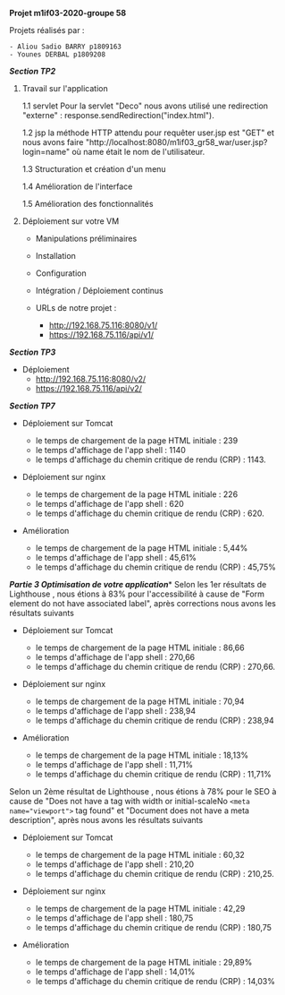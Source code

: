 **Projet m1if03-2020-groupe 58**


Projets réalisés par :

    - Aliou Sadio BARRY p1809163
    - Younes DERBAL p1809208



***Section TP2***

1.  Travail sur l'application

    1.1 servlet
    Pour la servlet "Deco" nous avons utilisé une redirection "externe" : response.sendRedirection("index.html").

    1.2 jsp
    la méthode HTTP attendu pour requêter user.jsp est "GET" et nous avons faire "http://localhost:8080/m1if03_gr58_war/user.jsp?login=name" où name   était le nom de l'utilisateur.

    1.3 Structuration et création d'un menu

    1.4 Amélioration de l'interface

    1.5 Amélioration des fonctionnalités

 2. Déploiement sur votre VM

    - Manipulations préliminaires

    - Installation

    - Configuration

    - Intégration / Déploiement continus 

    - URLs de notre projet :
        - http://192.168.75.116:8080/v1/
        - https://192.168.75.116/api/v1/

***Section TP3***

- Déploiement
    -  http://192.168.75.116:8080/v2/
    -  https://192.168.75.116/api/v2/ 

***Section TP7***

- Déploiement sur Tomcat
    - le temps de chargement de la page HTML initiale : 239
    - le temps d'affichage de l'app shell : 1140
    - le temps d'affichage du chemin critique de rendu (CRP) : 1143.

- Déploiement sur nginx
    - le temps de chargement de la page HTML initiale : 226
    - le temps d'affichage de l'app shell : 620
    - le temps d'affichage du chemin critique de rendu (CRP) : 620.

- Amélioration 
    - le temps de chargement de la page HTML initiale : 5,44%
    - le temps d'affichage de l'app shell : 45,61%
    - le temps d'affichage du chemin critique de rendu (CRP) : 45,75%   

***Partie 3 Optimisation de votre application****
Selon les  1er résultats de Lighthouse , nous étions à 83% pour l'accessibilité à cause de "Form element do not have associated label", après corrections nous avons les résultats suivants

- Déploiement sur Tomcat
    - le temps de chargement de la page HTML initiale : 86,66
    - le temps d'affichage de l'app shell : 270,66
    - le temps d'affichage du chemin critique de rendu (CRP) : 270,66.

- Déploiement sur nginx
    - le temps de chargement de la page HTML initiale : 70,94
    - le temps d'affichage de l'app shell : 238,94
    - le temps d'affichage du chemin critique de rendu (CRP) : 238,94

- Amélioration 
    - le temps de chargement de la page HTML initiale : 18,13%
    - le temps d'affichage de l'app shell : 11,71%
    - le temps d'affichage du chemin critique de rendu (CRP) : 11,71%  

Selon un 2ème résultat de Lighthouse , nous étions à 78% pour le SEO à cause de "Does not have a <meta name="viewport"> tag with width or initial-scaleNo `<meta name="viewport">` tag found" et "Document does not have a meta description", après nous avons les résultats suivants

- Déploiement sur Tomcat
    - le temps de chargement de la page HTML initiale : 60,32
    - le temps d'affichage de l'app shell : 210,20
    - le temps d'affichage du chemin critique de rendu (CRP) : 210,25.

- Déploiement sur nginx
    - le temps de chargement de la page HTML initiale : 42,29
    - le temps d'affichage de l'app shell : 180,75
    - le temps d'affichage du chemin critique de rendu (CRP) : 180,75

- Amélioration 
    - le temps de chargement de la page HTML initiale : 29,89%
    - le temps d'affichage de l'app shell : 14,01%
    - le temps d'affichage du chemin critique de rendu (CRP) : 14,03%   
        
